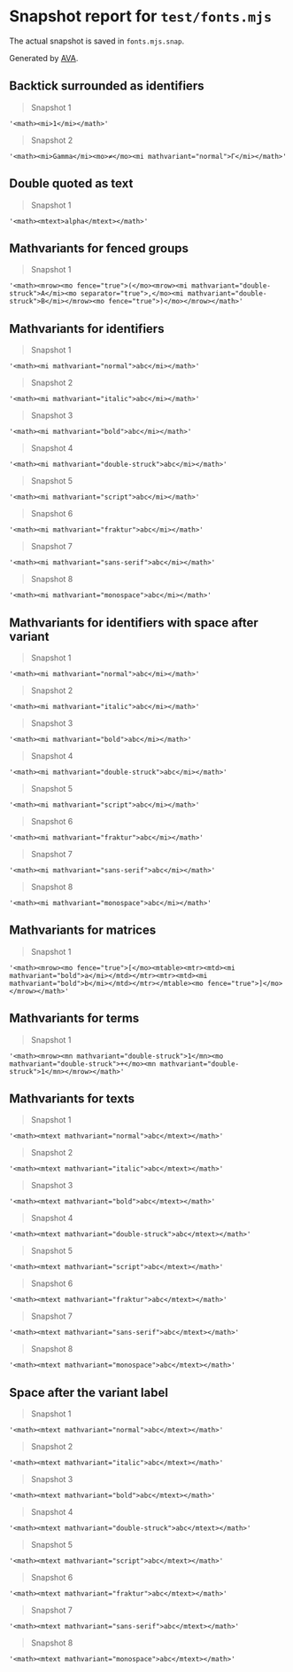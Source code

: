 # Snapshot report for `test/fonts.mjs`

The actual snapshot is saved in `fonts.mjs.snap`.

Generated by [AVA](https://avajs.dev).

## Backtick surrounded as identifiers

> Snapshot 1

    '<math><mi>1</mi></math>'

> Snapshot 2

    '<math><mi>Gamma</mi><mo>≠</mo><mi mathvariant="normal">Γ</mi></math>'

## Double quoted as text

> Snapshot 1

    '<math><mtext>alpha</mtext></math>'

## Mathvariants for fenced groups

> Snapshot 1

    '<math><mrow><mo fence="true">(</mo><mrow><mi mathvariant="double-struck">A</mi><mo separator="true">,</mo><mi mathvariant="double-struck">B</mi></mrow><mo fence="true">)</mo></mrow></math>'

## Mathvariants for identifiers

> Snapshot 1

    '<math><mi mathvariant="normal">abc</mi></math>'

> Snapshot 2

    '<math><mi mathvariant="italic">abc</mi></math>'

> Snapshot 3

    '<math><mi mathvariant="bold">abc</mi></math>'

> Snapshot 4

    '<math><mi mathvariant="double-struck">abc</mi></math>'

> Snapshot 5

    '<math><mi mathvariant="script">abc</mi></math>'

> Snapshot 6

    '<math><mi mathvariant="fraktur">abc</mi></math>'

> Snapshot 7

    '<math><mi mathvariant="sans-serif">abc</mi></math>'

> Snapshot 8

    '<math><mi mathvariant="monospace">abc</mi></math>'

## Mathvariants for identifiers with space after variant

> Snapshot 1

    '<math><mi mathvariant="normal">abc</mi></math>'

> Snapshot 2

    '<math><mi mathvariant="italic">abc</mi></math>'

> Snapshot 3

    '<math><mi mathvariant="bold">abc</mi></math>'

> Snapshot 4

    '<math><mi mathvariant="double-struck">abc</mi></math>'

> Snapshot 5

    '<math><mi mathvariant="script">abc</mi></math>'

> Snapshot 6

    '<math><mi mathvariant="fraktur">abc</mi></math>'

> Snapshot 7

    '<math><mi mathvariant="sans-serif">abc</mi></math>'

> Snapshot 8

    '<math><mi mathvariant="monospace">abc</mi></math>'

## Mathvariants for matrices

> Snapshot 1

    '<math><mrow><mo fence="true">[</mo><mtable><mtr><mtd><mi mathvariant="bold">a</mi></mtd></mtr><mtr><mtd><mi mathvariant="bold">b</mi></mtd></mtr></mtable><mo fence="true">]</mo></mrow></math>'

## Mathvariants for terms

> Snapshot 1

    '<math><mrow><mn mathvariant="double-struck">1</mn><mo mathvariant="double-struck">+</mo><mn mathvariant="double-struck">1</mn></mrow></math>'

## Mathvariants for texts

> Snapshot 1

    '<math><mtext mathvariant="normal">abc</mtext></math>'

> Snapshot 2

    '<math><mtext mathvariant="italic">abc</mtext></math>'

> Snapshot 3

    '<math><mtext mathvariant="bold">abc</mtext></math>'

> Snapshot 4

    '<math><mtext mathvariant="double-struck">abc</mtext></math>'

> Snapshot 5

    '<math><mtext mathvariant="script">abc</mtext></math>'

> Snapshot 6

    '<math><mtext mathvariant="fraktur">abc</mtext></math>'

> Snapshot 7

    '<math><mtext mathvariant="sans-serif">abc</mtext></math>'

> Snapshot 8

    '<math><mtext mathvariant="monospace">abc</mtext></math>'

## Space after the variant label

> Snapshot 1

    '<math><mtext mathvariant="normal">abc</mtext></math>'

> Snapshot 2

    '<math><mtext mathvariant="italic">abc</mtext></math>'

> Snapshot 3

    '<math><mtext mathvariant="bold">abc</mtext></math>'

> Snapshot 4

    '<math><mtext mathvariant="double-struck">abc</mtext></math>'

> Snapshot 5

    '<math><mtext mathvariant="script">abc</mtext></math>'

> Snapshot 6

    '<math><mtext mathvariant="fraktur">abc</mtext></math>'

> Snapshot 7

    '<math><mtext mathvariant="sans-serif">abc</mtext></math>'

> Snapshot 8

    '<math><mtext mathvariant="monospace">abc</mtext></math>'
